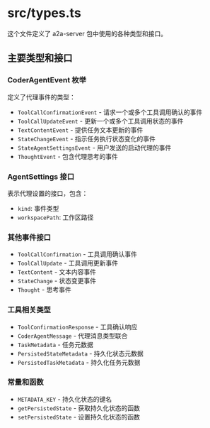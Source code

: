 # src/types.ts

这个文件定义了 a2a-server 包中使用的各种类型和接口。

## 主要类型和接口

### CoderAgentEvent 枚举

定义了代理事件的类型：

- `ToolCallConfirmationEvent` - 请求一个或多个工具调用确认的事件
- `ToolCallUpdateEvent` - 更新一个或多个工具调用状态的事件
- `TextContentEvent` - 提供任务文本更新的事件
- `StateChangeEvent` - 指示任务执行状态变化的事件
- `StateAgentSettingsEvent` - 用户发送的启动代理的事件
- `ThoughtEvent` - 包含代理思考的事件

### AgentSettings 接口

表示代理设置的接口，包含：
- `kind`: 事件类型
- `workspacePath`: 工作区路径

### 其他事件接口

- `ToolCallConfirmation` - 工具调用确认事件
- `ToolCallUpdate` - 工具调用更新事件
- `TextContent` - 文本内容事件
- `StateChange` - 状态变更事件
- `Thought` - 思考事件

### 工具相关类型

- `ToolConfirmationResponse` - 工具确认响应
- `CoderAgentMessage` - 代理消息类型联合
- `TaskMetadata` - 任务元数据
- `PersistedStateMetadata` - 持久化状态元数据
- `PersistedTaskMetadata` - 持久化任务元数据

### 常量和函数

- `METADATA_KEY` - 持久化状态的键名
- `getPersistedState` - 获取持久化状态的函数
- `setPersistedState` - 设置持久化状态的函数